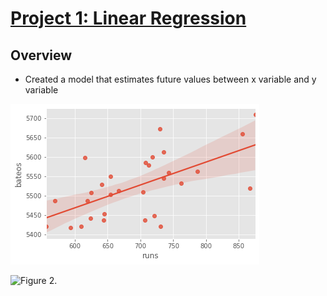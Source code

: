 # [Project 1: Linear Regression](https://miguelbarr11.github.io/Data-Science-Portfolio/)

## Overview

* Created a model that estimates future values between x variable and y variable 

![Figure 1.](https://github.com/miguelbarr11/Data-Science-Portfolio/blob/main/Images/Project%201/REGRESION.png)

![Figure 2.](https://github.com/miguelbarr11/Data-Science-Portfolio/Images/Project%201/REGRESION.png)








